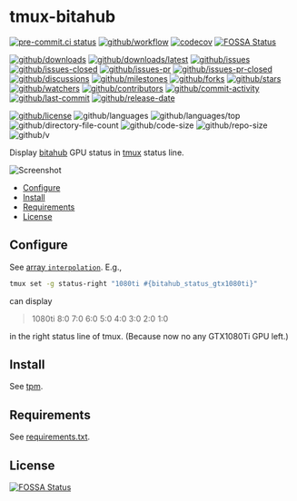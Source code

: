 # tmux-bitahub

[![pre-commit.ci status](https://results.pre-commit.ci/badge/github/Freed-Wu/tmux-bitahub/main.svg)](https://results.pre-commit.ci/latest/github/Freed-Wu/tmux-bitahub/main)
[![github/workflow](https://shields.io/github/workflow/status/Freed-Wu/tmux-bitahub/python)](https://github.com/Freed-Wu/tmux-bitahub/actions)
[![codecov](https://codecov.io/gh/Freed-Wu/tmux-bitahub/branch/main/graph/badge.svg)](https://codecov.io/gh/Freed-Wu/tmux-bitahub)
[![FOSSA Status](https://app.fossa.com/api/projects/git%2Bgithub.com%2FFreed-Wu%2Ftmux-bitahub.svg?type=shield)](https://app.fossa.com/projects/git%2Bgithub.com%2FFreed-Wu%2Ftmux-bitahub?ref=badge_shield)

[![github/downloads](https://shields.io/github/downloads/Freed-Wu/tmux-bitahub/total)](https://github.com/Freed-Wu/tmux-bitahub/releases)
[![github/downloads/latest](https://shields.io/github/downloads/Freed-Wu/tmux-bitahub/latest/total)](https://github.com/Freed-Wu/tmux-bitahub/releases/latest)
[![github/issues](https://shields.io/github/issues/Freed-Wu/tmux-bitahub)](https://github.com/Freed-Wu/tmux-bitahub/issues)
[![github/issues-closed](https://shields.io/github/issues-closed/Freed-Wu/tmux-bitahub)](https://github.com/Freed-Wu/tmux-bitahub/issues?q=is%3Aissue+is%3Aclosed)
[![github/issues-pr](https://shields.io/github/issues-pr/Freed-Wu/tmux-bitahub)](https://github.com/Freed-Wu/tmux-bitahub/pulls)
[![github/issues-pr-closed](https://shields.io/github/issues-pr-closed/Freed-Wu/tmux-bitahub)](https://github.com/Freed-Wu/tmux-bitahub/pulls?q=is%3Apr+is%3Aclosed)
[![github/discussions](https://shields.io/github/discussions/Freed-Wu/tmux-bitahub)](https://github.com/Freed-Wu/tmux-bitahub/discussions)
[![github/milestones](https://shields.io/github/milestones/all/Freed-Wu/tmux-bitahub)](https://github.com/Freed-Wu/tmux-bitahub/milestones)
[![github/forks](https://shields.io/github/forks/Freed-Wu/tmux-bitahub)](https://github.com/Freed-Wu/tmux-bitahub/network/members)
[![github/stars](https://shields.io/github/stars/Freed-Wu/tmux-bitahub)](https://github.com/Freed-Wu/tmux-bitahub/stargazers)
[![github/watchers](https://shields.io/github/watchers/Freed-Wu/tmux-bitahub)](https://github.com/Freed-Wu/tmux-bitahub/watchers)
[![github/contributors](https://shields.io/github/contributors/Freed-Wu/tmux-bitahub)](https://github.com/Freed-Wu/tmux-bitahub/graphs/contributors)
[![github/commit-activity](https://shields.io/github/commit-activity/w/Freed-Wu/tmux-bitahub)](https://github.com/Freed-Wu/tmux-bitahub/graphs/commit-activity)
[![github/last-commit](https://shields.io/github/last-commit/Freed-Wu/tmux-bitahub)](https://github.com/Freed-Wu/tmux-bitahub/commits)
[![github/release-date](https://shields.io/github/release-date/Freed-Wu/tmux-bitahub)](https://github.com/Freed-Wu/tmux-bitahub/releases/latest)

[![github/license](https://shields.io/github/license/Freed-Wu/tmux-bitahub)](https://github.com/Freed-Wu/tmux-bitahub/blob/master/LICENSE)
![github/languages](https://shields.io/github/languages/count/Freed-Wu/tmux-bitahub)
![github/languages/top](https://shields.io/github/languages/top/Freed-Wu/tmux-bitahub)
![github/directory-file-count](https://shields.io/github/directory-file-count/Freed-Wu/tmux-bitahub)
![github/code-size](https://shields.io/github/languages/code-size/Freed-Wu/tmux-bitahub)
![github/repo-size](https://shields.io/github/repo-size/Freed-Wu/tmux-bitahub)
![github/v](https://shields.io/github/v/release/Freed-Wu/tmux-bitahub)

Display [bitahub](https://www.bitahub.com/resources) GPU status in
[tmux](https://github.com/tmux/tmux) status line.

![Screenshot](https://user-images.githubusercontent.com/32936898/195975347-4024f8a9-3f13-4e1a-b84d-0e366d599c7f.png)

<!-- mdformat-toc start --slug=github --no-anchors --maxlevel=6 --minlevel=2 -->

- [Configure](#configure)
- [Install](#install)
- [Requirements](#requirements)
- [License](#license)

<!-- mdformat-toc end -->

## Configure

See [array `interpolation`](bitahub.tmux). E.g.,

```sh
tmux set -g status-right "1080ti #{bitahub_status_gtx1080ti}"
```

can display

> 1080ti 8:0 7:0 6:0 5:0 4:0 3:0 2:0 1:0

in the right status line of tmux. (Because now no any GTX1080Ti GPU left.)

## Install

See [tpm](https://github.com/tmux-plugins/tpm).

## Requirements

See [requirements.txt](requirements.txt).

## License

[![FOSSA Status](https://app.fossa.com/api/projects/git%2Bgithub.com%2FFreed-Wu%2Ftmux-bitahub.svg?type=large)](https://app.fossa.com/projects/git%2Bgithub.com%2FFreed-Wu%2Ftmux-bitahub?ref=badge_large)